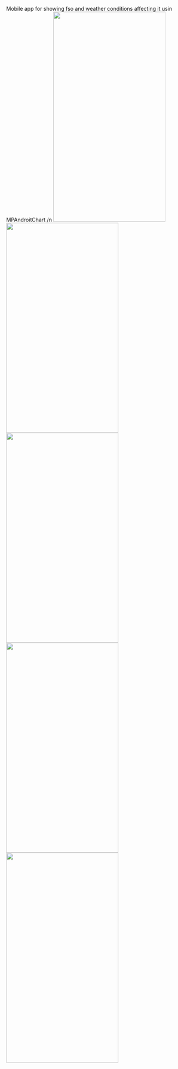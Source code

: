 Mobile app for showing fso and weather conditions affecting it usin MPAndroitChart /n
<img src="https://user-images.githubusercontent.com/75333926/223359914-3f276a9e-cbc1-40d5-96a4-cea0a787910a.png" width="300" height="560">
<img src="https://user-images.githubusercontent.com/75333926/223359907-70a8665a-6fe9-4851-bb94-796f05037e17.png" width="300" height="560">
<img src="https://user-images.githubusercontent.com/75333926/223359912-fc26d5b0-a728-4551-af13-9cac6cdf171f.png" width="300" height="560">
<img src="https://user-images.githubusercontent.com/75333926/223359918-14a62e54-d78d-4a53-8e27-44b411966378.png" width="300" height="560">
<img src="https://user-images.githubusercontent.com/75333926/223359920-c8415748-0f6c-4971-9f85-1f1ca88526cb.png" width="300" height="560">
